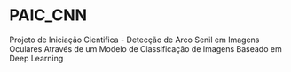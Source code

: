 # PAIC_CNN
Projeto de Iniciação Cientifica -  Detecção de Arco Senil em Imagens Oculares Através de um Modelo de Classificação de Imagens Baseado em Deep Learning
